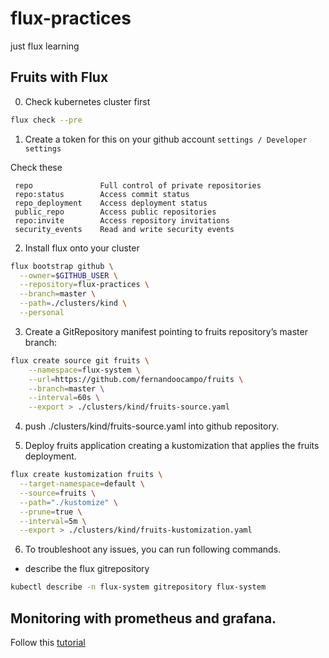 # flux-practices
just flux learning

## Fruits with Flux

0. Check kubernetes cluster first

```sh
flux check --pre
```

1. Create a token for this on your github account `settings / Developer settings`

Check these
```text
 repo               Full control of private repositories
 repo:status        Access commit status
 repo_deployment    Access deployment status
 public_repo        Access public repositories
 repo:invite        Access repository invitations
 security_events    Read and write security events
```


2. Install flux onto your cluster

```sh
flux bootstrap github \
  --owner=$GITHUB_USER \
  --repository=flux-practices \
  --branch=master \
  --path=./clusters/kind \
  --personal
```

3. Create a GitRepository manifest pointing to fruits repository’s master branch:
```sh
flux create source git fruits \
    --namespace=flux-system \
    --url=https://github.com/fernandoocampo/fruits \
    --branch=master \
    --interval=60s \
    --export > ./clusters/kind/fruits-source.yaml
```

4. push ./clusters/kind/fruits-source.yaml into github repository.

5. Deploy fruits application creating  a kustomization that applies the fruits deployment.

```sh
flux create kustomization fruits \
  --target-namespace=default \
  --source=fruits \
  --path="./kustomize" \
  --prune=true \
  --interval=5m \
  --export > ./clusters/kind/fruits-kustomization.yaml
```

6. To troubleshoot any issues, you can run following commands.

* describe the flux gitrepository

```sh
kubectl describe -n flux-system gitrepository flux-system
```

## Monitoring with prometheus and grafana.

Follow this [tutorial](https://fluxcd.io/flux/guides/monitoring/)